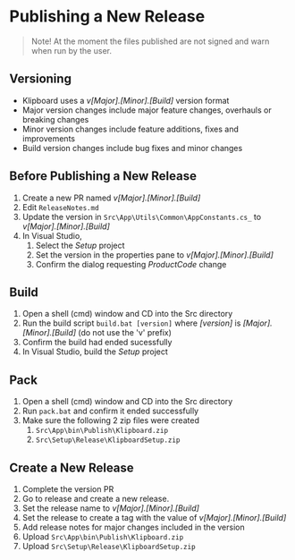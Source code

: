 # Publishing a New Release

> Note! At the moment the files published are not signed and warn when run by the user.

## Versioning 
* Klipboard uses a _v[Major].[Minor].\[Build\]_ version format
* Major version changes include major feature changes, overhauls or breaking changes
* Minor version changes include feature additions, fixes and improvements
* Build version changes include bug fixes and minor changes

## Before Publishing a New Release
1. Create a new PR named _v[Major].[Minor].\[Build\]_
1. Edit `ReleaseNotes.md`
1. Update the version in `Src\App\Utils\Common\AppConstants.cs_` to _v[Major].[Minor].\[Build\]_
1. In Visual Studio, 
	1. Select the _Setup_ project 
	1. Set the version in the properties pane to _v[Major].[Minor].\[Build\]_
	1. Confirm the dialog requesting _ProductCode_ change

## Build
1. Open a shell (cmd) window and CD into the Src directory
1. Run the build script `build.bat [version]` where _[version]_ is _[Major].[Minor].\[Build\]_ (do not use the 'v' prefix)
1. Confirm the build had ended sucessfully
1. In Visual Studio, build the _Setup_ project

## Pack
1. Open a shell (cmd) window and CD into the Src directory
1. Run `pack.bat` and confirm it ended successfully
1. Make sure the following 2 zip files were created
	1. `Src\App\bin\Publish\Klipboard.zip`
	1. `Src\Setup\Release\KlipboardSetup.zip`

## Create a New Release
1. Complete the version PR
1. Go to release and create a new release.
1. Set the release name to _v[Major].[Minor].\[Build\]_
1. Set the release to create a tag with the value of _v[Major].[Minor].\[Build\]_
1. Add release notes for major changes included in the version
1. Upload `Src\App\bin\Publish\Klipboard.zip`
1. Upload `Src\Setup\Release\KlipboardSetup.zip`
